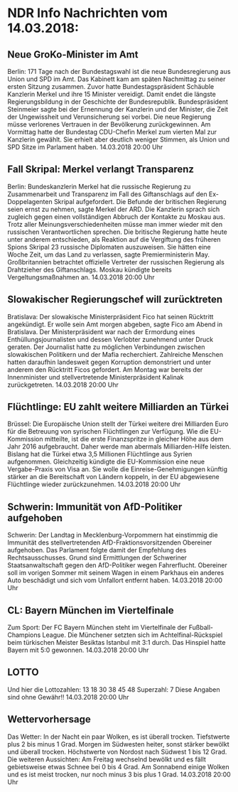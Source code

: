 # NDR Info Nachrichten vom 14.03.2018:


## Neue GroKo-Minister im Amt
Berlin:      171 Tage nach der Bundestagswahl ist die neue Bundesregierung aus Union und SPD im Amt. Das Kabinett kam am späten Nachmittag zu seiner ersten Sitzung zusammen. Zuvor hatte Bundestagspräsident Schäuble Kanzlerin Merkel und ihre 15 Minister vereidigt. Damit endet die längste Regierungsbildung in der Geschichte der Bundesrepublik. Bundespräsident Steinmeier sagte bei der Ernennung der Kanzlerin und der Minister, die Zeit der Ungewissheit und Verunsicherung sei vorbei. Die neue Regierung müsse verlorenes Vertrauen in der Bevölkerung zurückgewinnen. Am Vormittag hatte der Bundestag CDU-Chefin Merkel zum vierten Mal zur Kanzlerin gewählt. Sie erhielt aber deutlich weniger Stimmen, als Union und SPD Sitze im Parlament haben. 14.03.2018 20:00 Uhr 

## Fall Skripal: Merkel verlangt Transparenz
Berlin: Bundeskanzlerin Merkel hat die russische Regierung zu Zusammenarbeit und Transparenz im Fall des Giftanschlags auf den Ex-Doppelagenten Skripal aufgefordert. Die Befunde der britischen Regierung seien ernst zu nehmen, sagte Merkel der ARD. Die Kanzlerin sprach sich zugleich gegen einen vollständigen Abbruch der Kontakte zu Moskau aus. Trotz aller Meinungsverschiedenheiten müsse man immer wieder mit den russischen Verantwortlichen sprechen. Die britische Regierung hatte heute unter anderem entschieden, als Reaktion auf die Vergiftung des früheren Spions Skripal 23 russische Diplomaten auszuweisen. Sie hätten eine Woche Zeit, um das Land zu verlassen, sagte Premierministerin May. Großbritannien betrachtet offizielle Vertreter der russischen Regierung als Drahtzieher des Giftanschlags. Moskau kündigte bereits Vergeltungsmaßnahmen an. 14.03.2018 20:00 Uhr 

## Slowakischer Regierungschef will zurücktreten
Bratislava: Der slowakische Ministerpräsident Fico hat seinen Rücktritt angekündigt. Er wolle sein Amt morgen abgeben, sagte Fico am Abend in Bratislava. Der Ministerpräsident war nach der Ermordung eines Enthüllungsjournalisten und dessen Verlobter zunehmend unter Druck geraten. Der Journalist hatte zu möglichen Verbindungen zwischen slowakischen Politikern und der Mafia recherchiert. Zahlreiche Menschen hatten daraufhin landesweit gegen Korruption demonstriert und unter anderem den Rücktritt Ficos gefordert. Am Montag war bereits der Innenminister und stellvertretende Ministerpräsident Kalinak zurückgetreten. 14.03.2018 20:00 Uhr 

## Flüchtlinge: EU zahlt weitere Milliarden an Türkei
Brüssel: Die Europäische Union stellt der Türkei weitere drei Milliarden Euro für die Betreuung von syrischen Flüchtlingen zur Verfügung. Wie die EU-Kommission mitteilte, ist die erste Finanzspritze in gleicher Höhe aus dem Jahr 2016 aufgebraucht. Daher werde man abermals Milliarden-Hilfe leisten. Bislang hat die Türkei etwa 3,5 Millionen Flüchtlinge aus Syrien aufgenommen. Gleichzeitig kündigte die EU-Kommission eine neue Vergabe-Praxis von Visa an. Sie wolle die Einreise-Genehmigungen künftig stärker an die Bereitschaft von Ländern koppeln, in der EU abgewiesene Flüchtlinge wieder zurückzunehmen. 14.03.2018 20:00 Uhr 

## Schwerin: Immunität von AfD-Politiker aufgehoben
Schwerin: Der Landtag in Mecklenburg-Vorpommern hat einstimmig die Immunität des stellvertretenden AfD-Fraktionsvorsitzenden Obereiner aufgehoben. Das Parlament folgte damit der Empfehlung des Rechtsausschusses. Grund sind Ermittlungen der Schweriner Staatsanwaltschaft gegen den AfD-Politiker wegen Fahrerflucht. Obereiner soll im vorigen Sommer mit seinem Wagen in einem Parkhaus ein anderes Auto beschädigt und sich vom Unfallort entfernt haben. 14.03.2018 20:00 Uhr 

## CL: Bayern München im Viertelfinale
Zum Sport:	Der FC Bayern München steht im Viertelfinale der Fußball-Champions League. Die Münchener setzten sich im Achtelfinal-Rückspiel beim türkischen Meister Besiktas Istanbul mit 3:1 durch. Das Hinspiel hatte Bayern mit 5:0 gewonnen. 14.03.2018 20:00 Uhr 

## LOTTO
Und hier die Lottozahlen:
13		18		30		38		45		48
Superzahl:		7
Diese Angaben sind ohne Gewähr!! 14.03.2018 20:00 Uhr 

## Wettervorhersage
Das Wetter: In der Nacht ein paar Wolken, es ist überall trocken. Tiefstwerte plus 2 bis minus 1 Grad. Morgen im Südwesten heiter, sonst stärker bewölkt und überall trocken. Höchstwerte von Nordost nach Südwest 1 bis 12 Grad. Die weiteren Aussichten: Am Freitag wechselnd bewölkt und es fällt gebietsweise etwas Schnee bei 0 bis 4 Grad. Am Sonnabend einige Wolken und es ist meist trocken, nur noch minus 3 bis plus 1 Grad. 14.03.2018 20:00 Uhr 
